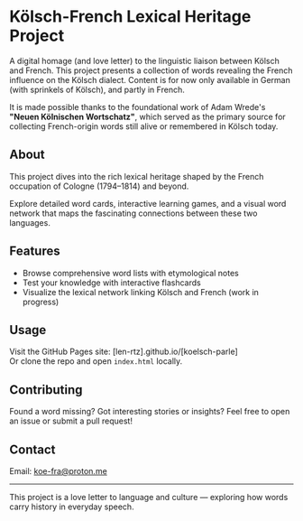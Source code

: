 # Kölsch-French Lexical Heritage Project

A digital homage (and love letter) to the linguistic liaison between Kölsch and French. This project presents a collection of words revealing the French influence on the Kölsch dialect. Content is for now only available in German (with sprinkels of Kölsch), and partly in French. 

It is made possible thanks to the foundational work of Adam Wrede's **"Neuen Kölnischen Wortschatz"**, which served as the primary source for collecting French-origin words still alive or remembered in Kölsch today.


## About

This project dives into the rich lexical heritage shaped by the French occupation of Cologne (1794–1814) and beyond. 

Explore detailed word cards, interactive learning games, and a visual word network that maps the fascinating connections between these two languages.

## Features

- Browse comprehensive word lists with etymological notes  
- Test your knowledge with interactive flashcards  
- Visualize the lexical network linking Kölsch and French (work in progress)

## Usage

Visit the GitHub Pages site: [len-rtz].github.io/[koelsch-parle]  
Or clone the repo and open `index.html` locally.

## Contributing

Found a word missing? Got interesting stories or insights? Feel free to open an issue or submit a pull request!

## Contact

Email: [koe-fra@proton.me](mailto:koe-fra@proton.me)

---

This project is a love letter to language and culture — exploring how words carry history in everyday speech.
